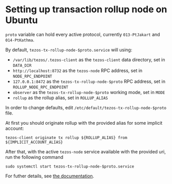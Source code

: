 <!--
   - SPDX-FileCopyrightText: 2022 Oxhead Alpha
   - SPDX-License-Identifier: LicenseRef-MIT-OA
   -->

# Setting up transaction rollup node on Ubuntu

`proto` variable can hold every active protocol, currently `013-PtJakart` and `014-PtKathma`.

By default, `tezos-tx-rollup-node-$proto.service` will using:
* `/var/lib/tezos/.tezos-client` as the `tezos-client` data directory, set in `DATA_DIR`
* `http://localhost:8732` as the `tezos-node` RPC address, set in `NODE_RPC_ENDPOINT`
* `127.0.0.1:8472` as the `tezos-tx-rollup-node-$proto` RPC address, set in `ROLLUP_NODE_RPC_ENDPOINT`
* `observer` as the `tezos-tx-rollup-node-$proto` working mode, set in `MODE`
* `rollup` as the rollup alias, set in `ROLLUP_ALIAS`

In order to change defaults, edit `/etc/default/tezos-tx-rollup-node-$proto` file.

At first you should originate rollup with the provided alias for some implicit account:
```
tezos-client originate tx rollup ${ROLLUP_ALIAS} from ${IMPLICIT_ACCOUNT_ALIAS}
```

After that, with the active `tezos-node` service available with the provided uri, run the following command
```
sudo systemctl start tezos-tx-rollup-node-$proto.service
```

For futher details, see [the documentation](http://tezos.gitlab.io/active/transaction_rollups.html).
